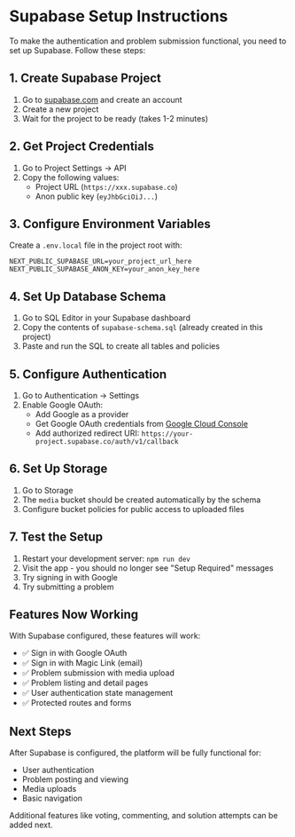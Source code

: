 # Supabase Setup Instructions

To make the authentication and problem submission functional, you need to set up Supabase. Follow these steps:

## 1. Create Supabase Project

1. Go to [supabase.com](https://supabase.com) and create an account
2. Create a new project
3. Wait for the project to be ready (takes 1-2 minutes)

## 2. Get Project Credentials

1. Go to Project Settings → API
2. Copy the following values:
   - Project URL (`https://xxx.supabase.co`)
   - Anon public key (`eyJhbGciOiJ...`)

## 3. Configure Environment Variables

Create a `.env.local` file in the project root with:

```env
NEXT_PUBLIC_SUPABASE_URL=your_project_url_here
NEXT_PUBLIC_SUPABASE_ANON_KEY=your_anon_key_here
```

## 4. Set Up Database Schema

1. Go to SQL Editor in your Supabase dashboard
2. Copy the contents of `supabase-schema.sql` (already created in this project)
3. Paste and run the SQL to create all tables and policies

## 5. Configure Authentication

1. Go to Authentication → Settings
2. Enable Google OAuth:
   - Add Google as a provider
   - Get Google OAuth credentials from [Google Cloud Console](https://console.cloud.google.com)
   - Add authorized redirect URI: `https://your-project.supabase.co/auth/v1/callback`

## 6. Set Up Storage

1. Go to Storage
2. The `media` bucket should be created automatically by the schema
3. Configure bucket policies for public access to uploaded files

## 7. Test the Setup

1. Restart your development server: `npm run dev`
2. Visit the app - you should no longer see "Setup Required" messages
3. Try signing in with Google
4. Try submitting a problem

## Features Now Working

With Supabase configured, these features will work:

- ✅ Sign in with Google OAuth
- ✅ Sign in with Magic Link (email)
- ✅ Problem submission with media upload
- ✅ Problem listing and detail pages
- ✅ User authentication state management
- ✅ Protected routes and forms

## Next Steps

After Supabase is configured, the platform will be fully functional for:
- User authentication
- Problem posting and viewing
- Media uploads
- Basic navigation

Additional features like voting, commenting, and solution attempts can be added next.